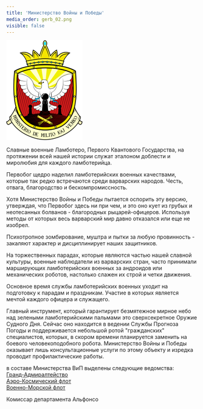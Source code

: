 ```yaml
---
title: 'Министерство Войны и Победы'
media_order: gerb_02.png
visible: false
---
```


![](gerb_02.png)
​

Славные военные Ламботеро, Первого Квантового Государства, на протяжении всей нашей истории служат эталоном доблести и миролюбия для каждого ламботерийца.

Первобог щедро наделил ламботерийских военных качествами, которые так редко встречаются среди варварских народов. Честь, отвага, благородство и бескомпромиссность.

Хотя Министерство Войны и Победы пытается оспорить эту версию, утверждая, что Первобог здесь ни при чем, и это оно кует из грубых и неотесанных болванов - благородных рыцарей-офицеров. Используя методы от которых весь варварский мир давно отказался или еще не изобрел.

Психотропное зомбирование, муштра и пытки за любую провинность - закаляют характер и дисциплинирует наших защитников.

На торжественных парадах, которые являются частью нашей славной культуры, военные наблюдатели из варварских стран, часто принимали марширующих ламботерийских военных за андроидов или механических роботов, настолько слажен их строй и четки движения.

Основное время службы ламботерийских военных уходит на подготовку к парадам и праздникам. Участие в которых является мечтой каждого офицера и служащего.

Главный инструмент, который гарантирует безмятежное мирное небо над зелеными ламботерийскими пальмами это сверхсекретное Оружие Судного Дня.
Сейчас оно находится в ведении Службы Прогноза Погоды и поддерживается небольшой ротой "гражданских" специалистов, которых, в скором времени планируется заменить на боевого человекоподобного робота.
Министерство Войны и Победы оказывает лишь консультационные услуги по этому объекту и изредка проводит профилактические работы.


в составе Министерства ВиП выделены следующие ведомства:  
 [Гранд-Адмиралтейство](http://lambopedia.ru/svyashennoe-korolevstvo-lambotero/nashi-ministerstva/ministerstvo-voiny-i-pobedy/grand-admiralteistvo)  
[Аэро-Космический флот](http://lambopedia.ru/svyashennoe-korolevstvo-lambotero/nashi-ministerstva/ministerstvo-voiny-i-pobedy/aerokosmicheskii-flot)  
[Военно-Морской флот](http://lambopedia.ru/svyashennoe-korolevstvo-lambotero/nashi-ministerstva/ministerstvo-voiny-i-pobedy/voenno-morskoi-flot)  
 
 
 Комиссар департамента Альфонсо
